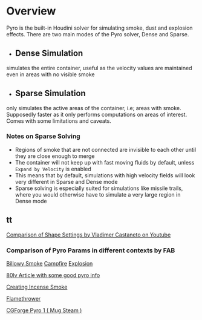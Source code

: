 # Overview
Pyro is the built-in Houdini solver for simulating smoke, dust and explosion effects. There are two main modes of the Pyro solver, Dense and Sparse.
* ## Dense Simulation
simulates the entire container, useful as the velocity values are maintained even in areas with no visible smoke
* ## Sparse Simulation
only simulates the active areas of the container, i.e; areas with smoke. Supposedly faster as it only performs computations on areas of interest. Comes with some limitations and caveats.
### Notes on Sparse Solving
- Regions of smoke that are not connected are invisible to each other until they are close enough to merge
- The container will not keep up with fast moving fluids by default, unless `Expand by Velocity` is enabled
- This means that by default, simulations with high velocity fields will look very different in Sparse and Dense mode
- Sparse solving is especially suited for simulations like missile trails, where you would otherwise have to simulate a very large region in Dense mode


## tt


[Comparison of Shape Settings by Vladimer Castaneto on Youtube](https://www.youtube.com/watch?v=3JrBwycqZks)

### Comparison of Pyro Params in different contexts by FAB
[Billowy Smoke](https://www.youtube.com/watch?v=A3o2ZD_S5xE)
[Campfire](https://www.youtube.com/watch?v=grsev1LXOF0)
[Explosion](https://www.youtube.com/watch?v=eMQYLipwFiM)

[80lv Article with some good pyro info](https://80.lv/articles/simulating-smoke-populating-forests-in-houdini/)

[Creating Incense Smoke](https://youtu.be/s64k55T0_Kc)

[Flamethrower](https://youtu.be/Fm7q1i1-SZo)

[CGForge Pyro 1 ( Mug Steam )](https://www.bilibili.com/video/av543703612?from=search&seid=8433719845902713906&spm_id_from=333.337.0.0)